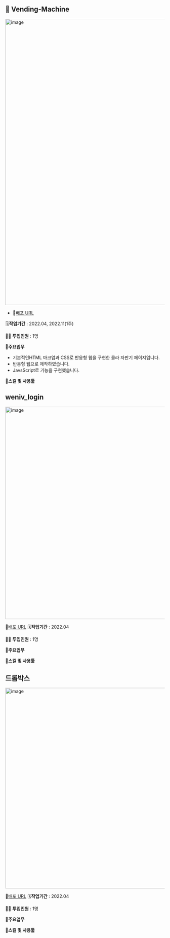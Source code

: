 ## 🥤 Vending-Machine
<img width="903" alt="image" src="https://user-images.githubusercontent.com/84389307/206337777-42c2079c-0daa-4b41-b9c6-ab5760efc642.png">

- 🔗[배포 URL](https://leeyeun.github.io/weniv_project/vending-machine/src/index.html)

🗓️**작업기간** : 2022.04, 2022.11(1주)

👨‍💻 **투입인원** : 1명

📒**주요업무**
- 기본적인HTML 마크업과 CSS로 반응형 웹을 구현한 콜라 자판기 페이지입니다.
- 반응형 웹으로 제작하였습니다.
- JavsScript로 기능을 구현했습니다.

🌱**스킬 및 사용툴**


## weniv_login
<img width="670" alt="image" src="https://user-images.githubusercontent.com/84389307/206338824-40be79a1-620f-4312-bc34-687b413ebca2.png">

🔗[배포 URL](https://leeyeun.github.io/weniv_project/weniv_login/)
🗓️**작업기간** : 2022.04

👨‍💻 **투입인원** : 1명

📒**주요업무**


🌱**스킬 및 사용툴**

## 드롭박스
<img width="633" alt="image" src="https://user-images.githubusercontent.com/84389307/206338915-37b61c4a-0fab-4dcb-b02a-93fe82f40cbd.png">

🔗[배포 URL](https://leeyeun.github.io/weniv_project/dropdown-selectbox/)
🗓️**작업기간** : 2022.04

👨‍💻 **투입인원** : 1명

📒**주요업무**


🌱**스킬 및 사용툴**



